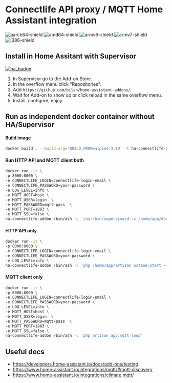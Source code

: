 # Connectlife API proxy / MQTT Home Assistant integration

[aarch64-shield]: https://img.shields.io/badge/aarch64-yes-green.svg
[amd64-shield]: https://img.shields.io/badge/amd64-yes-green.svg
[armv6-shield]: https://img.shields.io/badge/armv6-yes-green.svg
[armv7-shield]: https://img.shields.io/badge/armv7-yes-green.svg
[i386-shield]: https://img.shields.io/badge/i386-yes-green.svg
![aarch64-shield]
![amd64-shield]
![armv6-shield]
![armv7-shield]
![i386-shield]

## Install in Home Assitant with Supervisor

[![ha_badge](https://img.shields.io/badge/Home%20Assistant-Add%20On-blue.svg)](https://www.home-assistant.io/)

1. In Supervisor go to the Add-on Store.
2. In the overflow menu click "Repositories".
3. Add `https://github.com/bilan/home-assistant-addons/`.
4. Wait for Add-on to show up or click reload in the same overflow menu.
5. Install, configure, enjoy.

## Run as independent docker container without HA/Supervisor

#### Build image
```bash
docker build . --build-arg='BUILD_FROM=alpine:3.19' -t ha-connectlife-addon
```

#### Run HTTP API and MQTT client both
```bash
docker run -it \
-p 8000:8000 \
-e CONNECTLIFE_LOGIN=connectlife-login-email \
-e CONNECTLIFE_PASSWORD=your-password \
-e LOG_LEVEL=info \
-e MQTT_HOST=host \
-e MQTT_USER=login  \
-e MQTT_PASSWORD=mqtt-pass  \
-e MQTT_PORT=1883 \
-e MQTT_SSL=false \
ha-connectlife-addon /bin/ash -c '/usr/bin/supervisord -c /home/app/docker-files/supervisord.conf'
```

#### HTTP API only
```bash
docker run -it \
-p 8000:8000 \
-e CONNECTLIFE_LOGIN=connectlife-login-email \
-e CONNECTLIFE_PASSWORD=your-password \
-e LOG_LEVEL=info \
ha-connectlife-addon /bin/ash -c 'php /home/app/artisan octane:start --server=roadrunner --host=0.0.0.0 --rpc-port=6001 --port=8000'
```

#### MQTT client only
```bash
docker run -it \
-p 8000:8000 \
-e CONNECTLIFE_LOGIN=connectlife-login-email \
-e CONNECTLIFE_PASSWORD=your-password \
-e LOG_LEVEL=info \
-e MQTT_HOST=host \
-e MQTT_USER=login  \
-e MQTT_PASSWORD=mqtt-pass  \
-e MQTT_PORT=1883 \
-e MQTT_SSL=false \
ha-connectlife-addon /bin/ash -c 'php artisan app:mqtt-loop'
```

## Useful docs

-   https://developers.home-assistant.io/docs/add-ons/testing
-   https://www.home-assistant.io/integrations/mqtt/#mqtt-discovery
-   https://www.home-assistant.io/integrations/climate.mqtt/
